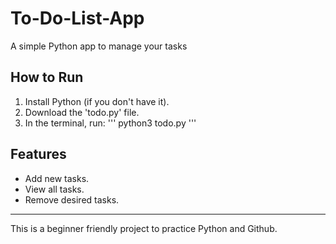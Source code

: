# To-Do-List-App
A simple Python app to manage your tasks

## How to Run
1. Install Python (if you don't have it).
2. Download the 'todo.py' file.
3. In the terminal, run:
   '''
   python3 todo.py
   '''
## Features
- Add new tasks.
- View all tasks.
- Remove desired tasks.


---
This is a beginner friendly project to practice Python and Github.
